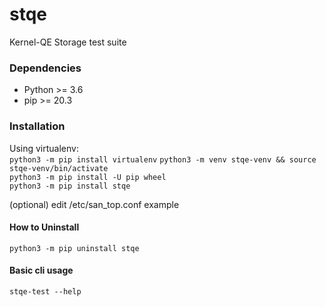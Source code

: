 # stqe

Kernel-QE Storage test suite

### Dependencies
* Python >= 3.6
* pip >= 20.3

### Installation
Using virtualenv:  
`python3 -m pip install virtualenv`
`python3 -m venv stqe-venv && source stqe-venv/bin/activate`  
`python3 -m pip install -U pip wheel`  
`python3 -m pip install stqe`

(optional) edit /etc/san_top.conf example

#### How to Uninstall
`python3 -m pip uninstall stqe`

#### Basic cli usage
`stqe-test --help`
